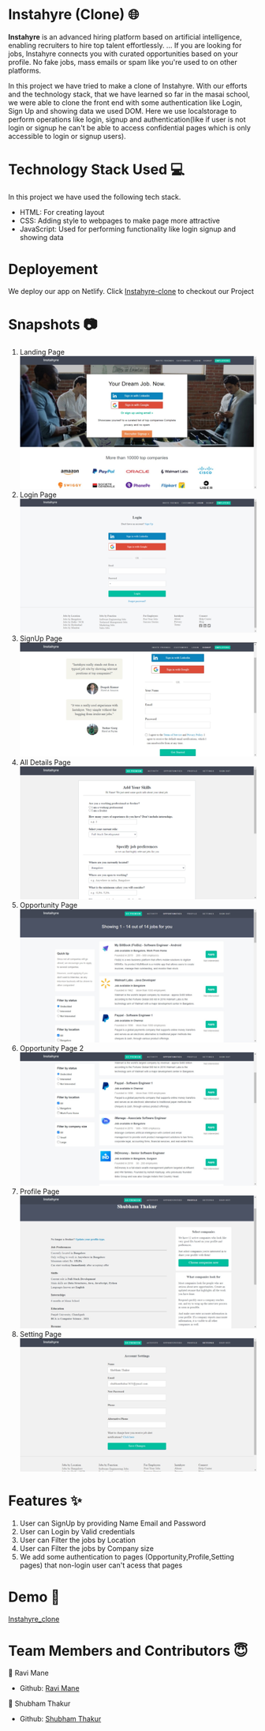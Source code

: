 # Instahyre (Clone) 🌐

**Instahyre** is an advanced hiring platform based on artificial intelligence, enabling recruiters to hire top talent effortlessly. ... If you are looking for jobs, Instahyre connects you with curated opportunities based on your profile. No fake jobs, mass emails or spam like you're used to on other platforms.

In this project we have tried to make a clone of Instahyre. With our efforts and the technology stack, that we have learned so far in the masai school, we were able to clone the front end with some authentication like Login, Sign Up and showing data we used DOM.
Here we use localstorage to perform operations like login, signup and authentication(like if user is not login or signup he can't be able to access confidential pages which is only accessible to login or signup users).

# Technology Stack Used 💻

In this project we have used the following tech stack.

- HTML: For creating layout
- CSS: Adding style to webpages to make page more attractive
- JavaScript: Used for performing functionality like login signup and showing data

# Deployement
We deploy our app on Netlify. Click [Instahyre-clone](https://instahyre-clone.netlify.app/) to checkout our Project 


# Snapshots 📷

1. Landing Page
   ![Landing Page](https://github.com/ShubhamThakur139/InstahyreClone/blob/master/READMEimages/landingPage.jpg)
2. Login Page
   ![Login Page](https://github.com/ShubhamThakur139/InstahyreClone/blob/master/READMEimages/LogInPage.png)
3. SignUp Page
   ![Sign Up Page](https://github.com/ShubhamThakur139/InstahyreClone/blob/master/READMEimages/SignUpPage.jpeg)
4. All Details Page
   ![All Details Page](https://github.com/ShubhamThakur139/InstahyreClone/blob/master/READMEimages/all_details.png)
5. Opportunity Page
   ![Opportunity Page 1](https://github.com/ShubhamThakur139/InstahyreClone/blob/master/READMEimages/opportunitiesPage1.jpg)
6. Opportunity Page 2
   ![Opportunity Page 2](https://github.com/ShubhamThakur139/InstahyreClone/blob/master/READMEimages/opportunitiesPage2.jpg)
7. Profile Page
   ![Profile Page](https://github.com/ShubhamThakur139/InstahyreClone/blob/master/READMEimages/ProfilePage.jpg)
8. Setting Page
   ![Setting Page](https://github.com/ShubhamThakur139/InstahyreClone/blob/master/READMEimages/SettingPage.jpg)

# Features ✨

1. User can SignUp by providing Name Email and Password
2. User can Login by Valid credentials
3. User can Filter the jobs by Location
4. User can Filter the jobs by Company size
5. We add some authentication to pages (Opportunity,Profile,Setting pages) that non-login user can't acess that pages

# Demo 🎥

[Instahyre_clone](https://drive.google.com/file/d/11ZEXHHBqU_1_lOTvNZgVWXOFPLrqggxt/view)

# Team Members and Contributors 😇

👤 Ravi Mane

- Github: [Ravi Mane](https://github.com/meravimane)

👤 Shubham Thakur

- Github: [Shubham Thakur](https://github.com/ShubhamThakur139)
